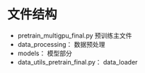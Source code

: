 # 文件结构
- pretrain_multigpu_final.py 预训练主文件
- data_processing： 数据预处理
- models： 模型部分
- data_utils_pretrain_final.py： data_loader
